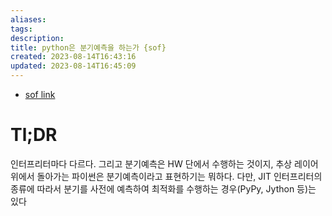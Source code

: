 ```yaml
---
aliases: 
tags: 
description:
title: python은 분기예측을 하는가 {sof}
created: 2023-08-14T16:43:16
updated: 2023-08-14T16:45:09
---
```

- [sof link](https://stackoverflow.com/questions/53005367/has-python-got-branch-prediction)

# Tl;DR

인터프리터마다 다르다. 그리고 분기예측은 HW 단에서 수행하는 것이지, 추상 레이어 위에서 돌아가는 파이썬은 분기예측이라고 표현하기는 뭐하다. 다만, JIT 인터프리터의 종류에 따라서 분기를 사전에 예측하여 최적화를 수행하는 경우(PyPy, Jython 등)는 있다
